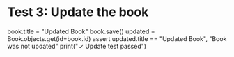 # Test 3: Update the book
book.title = "Updated Book"
book.save()
updated = Book.objects.get(id=book.id)
assert updated.title == "Updated Book", "Book was not updated"
print("✓ Update test passed")

